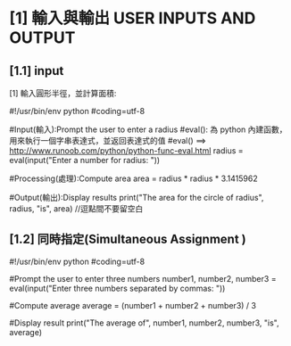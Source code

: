 [1] 輸入與輸出 USER INPUTS AND OUTPUT
====================
[1.1] input 
--------------------
[1] 輸入圓形半徑，並計算面積:

 #!/usr/bin/env python
 #coding=utf-8

 #Input(輸入):Prompt the user to enter a radius
 #eval(): 為 python 內建函數，用來執行一個字串表達式，並返回表達式的值
 #eval() ==> http://www.runoob.com/python/python-func-eval.html
 radius = eval(input("Enter a number for radius: "))

 #Processing(處理):Compute area
 area = radius * radius * 3.1415962

 #Output(輸出):Display results
 print("The area for the circle of radius", radius, "is", area)  //逗點間不要留空白

[1.2] 同時指定(Simultaneous Assignment )
-----------------------
  #!/usr/bin/env python
  #coding=utf-8

  #Prompt the user to enter three numbers
  number1, number2, number3 = eval(input("Enter three numbers separated by commas: "))

  #Compute average
  average = (number1 + number2 + number3) / 3

  #Display result
  print("The average of", number1, number2, number3, "is", average)






